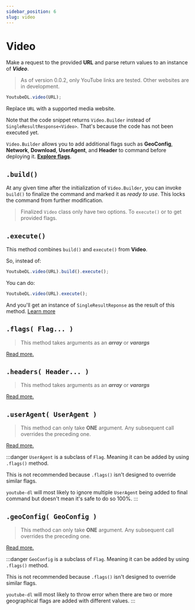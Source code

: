 ```yaml
---
sidebar_position: 6
slug: video
---
```


# Video

Make a request to the provided **URL** and parse return values to an instance of **_Video_**.

> As of version 0.0.2, only YouTube links are tested. Other websites are in development.

```javascript
YoutubeDL.video(URL);
```

Replace `URL` with a supported media website.

Note that the code snippet returns `Video.Builder` instead of `SingleResultResponse<Video>`.
That's because the code has not been executed yet.

`Video.Builder` allows you to add additional flags such as **GeoConfig**, **Network**, **Download**, **UserAgent**, and **Header**
to command before deploying it. [**Explore flags**](/docs/flags).

## `.build()`

At any given time after the initialization of `Video.Builder`, you can invoke `build()` to finalize the command
and marked it as _ready to use_. This locks the command from further modification.

> Finalized `Video` class only have two options. To `execute()` or to get provided flags.

## `.execute()`

This method combines `build()` and `execute()` from **Video**.

So, instead of:

```javascript
YoutubeDL.video(URL).build().execute();
```

You can do:

```javascript
YoutubeDL.video(URL).execute();
```

And you'll get an instance of `SingleResultReponse` as the result of this method.
[Learn more](/docs/Responses.md#singleresultresponse)

## `.flags( Flag... )`
> This method takes arguments as an **_array_** or **_varargs_**

[Read more.](/docs/flags/Flag.md)

## `.headers( Header... )`
> This method takes arguments as an **_array_** or **_varargs_**

[Read more.](/docs/flags/Header.md)

## `.userAgent( UserAgent )`
> This method can only take **ONE** argument. Any subsequent call overrides the preceding one.

[Read more.](/docs/flags/UserAgent.md)

:::danger
`UserAgent` is a subclass of `Flag`. Meaning it can be added by using `.flags()` method.

This is not recommended because `.flags()` isn't designed to override similar flags.

`youtube-dl` will most likely to ignore multiple `UserAgent` being added to final command but
doesn't mean it's safe to do so 100%.
:::

## `.geoConfig( GeoConfig )`
> This method can only take **ONE** argument. Any subsequent call overrides the preceding one.

[Read more.](/docs/flags/GeoConfig.md)

:::danger
`GeoConfig` is a subclass of `Flag`. Meaning it can be added by using `.flags()` method.

This is not recommended because `.flags()` isn't designed to override similar flags.

`youtube-dl` will most likely to throw error when there are two
or more geographical flags are added with different values.
:::